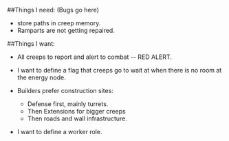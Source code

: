 ##Things I need:
(Bugs go here)
  - store paths in creep memory.
  - Ramparts are not getting repaired.

##Things I want:

- All creeps to report and alert to combat -- RED ALERT.

- I want to define a flag that creeps go to wait at when there is no room at the energy node.

- Builders prefer construction sites:
  - Defense first, mainly turrets.
  - Then Extensions for bigger creeps
  - Then roads and wall infrastructure.

- I want to define a worker role.
